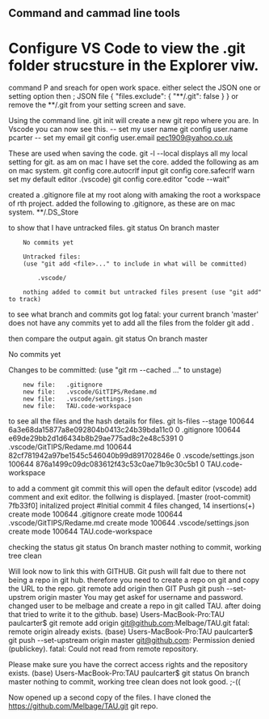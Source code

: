 ## Command and cammad line tools 

# Configure VS Code to view the .git folder strucsture in the Explorer viw. 
command P and sreach for open work space. either select the JSON one or setting option then ;
JSON file 
{
    "files.exclude": {
        "**/.git": false
    }
}
or remove the **/.git from your setting screen and save.


Using the command line. 
 git init will create a new git repo where you are. In Vscode you can now see this. 
 -- set my user name
  git config user.name pcarter
 -- set my email 
  git config user.email pec1909@yahoo.co.uk

 These are used when saving the code.
  git -l --local 
 displays all my local setting for git. 
 as am on mac I have set the core. 
 added the following as am on mac system.
  git config core.autocrlf input
  git config core.safecrlf warn
 set my default editor .(vscode)
  git config core.editor "code --wait"

 created a .gitignore file at my root along with amaking the root a workspace of rth project. added the following to .gitignore, as these are on mac system.
 **/.DS_Store

to show that I have untracked files.
    git status 
        On branch master

        No commits yet

        Untracked files:
        (use "git add <file>..." to include in what will be committed)

            .vscode/

        nothing added to commit but untracked files present (use "git add" to track)
to see what branch and commits 
    got log
        fatal: your current branch 'master' does not have any commits yet
to add all the files from the folder
 git add .

 then compare the output again.
    git status
        On branch master

No commits yet

Changes to be committed:
  (use "git rm --cached <file>..." to unstage)

        new file:   .gitignore
        new file:   .vscode/GitTIPS/Redame.md
        new file:   .vscode/settings.json
        new file:   TAU.code-workspace

to see all the files and the hash details for files. 
    git ls-files --stage
        100644 6a3e68da15877a8e092804b0413c24b39bda11c0 0       .gitignore
100644 e69de29bb2d1d6434b8b29ae775ad8c2e48c5391 0       .vscode/GitTIPS/Redame.md
100644 82cf781942a97be1545c546040b99d891702846e 0       .vscode/settings.json
100644 876a1499c09dc083612f43c53c0ae71b9c30c5b1 0       TAU.code-workspace

to add a comment
    git commit 
this will open the default editor (vscode) add comment and exit editor. the follwing is displayed. 
        [master (root-commit) 7fb33f0] initalized project  #Initial commit
        4 files changed, 14 insertions(+)
        create mode 100644 .gitignore
        create mode 100644 .vscode/GitTIPS/Redame.md
        create mode 100644 .vscode/settings.json
        create mode 100644 TAU.code-workspace

checking the status
    git status
        On branch master
        nothing to commit, working tree clean   

Will look now to link this with GITHUB. 
Git push will falt due to there not being a repo in git hub. therefore you need to create a repo on git and copy  the URL to the repo.
    git remote add origin <URL> 
then GIT Push
    git push --set-upstrem origin master
        You may get askef for username and password.
changed user to be melbage and create a repo in git called TAU.
after doing that tried to write it to the github.
base) Users-MacBook-Pro:TAU paulcarter$ git remote add origin git@github.com:Melbage/TAU.git
fatal: remote origin already exists.
(base) Users-MacBook-Pro:TAU paulcarter$ git push --set-upstream origin master
git@github.com: Permission denied (publickey).
fatal: Could not read from remote repository.

Please make sure you have the correct access rights
and the repository exists.
(base) Users-MacBook-Pro:TAU paulcarter$ git status
On branch master
nothing to commit, working tree clean
does not look good. ;-((
    
Now opened up a second copy of the files. I have cloned the https://github.com/Melbage/TAU.git git repo. 

